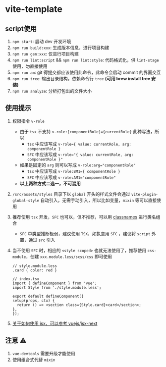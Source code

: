 # vite-template

## script使用

1. `npm start`: 启动 dev 开发环境
2. `npm run build:xxx`: 生成版本信息，进行项目构建
3. `npm run gen:xxx`: 仅进行项目构建
4. `npm run lint:script` && `npm run lint:style`: 代码格式化，供 `lint-stage` 使用，勿直接使用
5. `npm run am`: git 得提交都应该使用此命令，此命令会启动 commit 的界面交互
6. `npm run tree`: 输出目录结构，依赖命令行 `tree` **(可用 brew install tree 安装)**
7. `npm run analyze`: 分析打包出的文件大小

## 使用提示

1. 权限指令 `v-role`
   - 由于 `tsx` 不支持 `v-role:[componentRole]={currentRole}` 此种写法，所以
     - `tsx` 中应该写成 `v-role={ value: currentRole, arg: componentRole }`
     - `SFC` 中应该写成 `v-role="{ value: currentRole, arg: componentRole }"`
   - 如果是固定的 `arg` 则可以写成 `v-role:arg="componentRole"`
     - `tsx` 中应该写成 `v-role:BM1={ componentRole }`
     - `SFC` 中应该写成 `v-role:AM1="componentRole"`
   - **以上两种方式二选一，不可混用**
2. `/src/assets/styles` 目录下以 `global` 开头的样式文件会通过 `vite-plugin-global-style` 自动引入，无需手动引入，所以比如变量，`mixin` 等可以直接使用
3. 推荐使用 `tsx` 开发，`SFC` 也可以，但不推荐，可以用 [classnames](https://www.npmjs.com/package/classnames) 进行类名组合
   - `SFC` 中类型推断极弱，建议使用 `TSX`，如执意用 `SFC` ，建议将 `script` 外置，通过 `src` 引入
4. 当不使用 `SFC` 时，相应的 `<style scoped>` 也就无法使用了，推荐使用 `css-module`，创建 `xxx.module.less/scss/css` 即可使用

   ```
   // style.module.less
   .card { color: red }

   // index.tsx
   import { defineComponent } from 'vue';
   import Style from './style.module.less';

   export default defineComponent({
   setup(props, ctx) {
     return () => <section class={Style.card}>card</section>;
   },
   });
   ```
5. [关于如何使用 jsx，可以参考 vuejs/jsx-next](https://github.com/vuejs/jsx-next/blob/dev/packages/babel-plugin-jsx/README-zh_CN.md)

## 注意 ⚠️

1. `vue-devtools` 需要升级才能使用
2. 使用组合式代替 `mixin`
